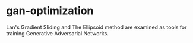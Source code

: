 # gan-optimization
Lan's Gradient Sliding and The Ellipsoid method are examined as tools for training Generative Adversarial Networks.
